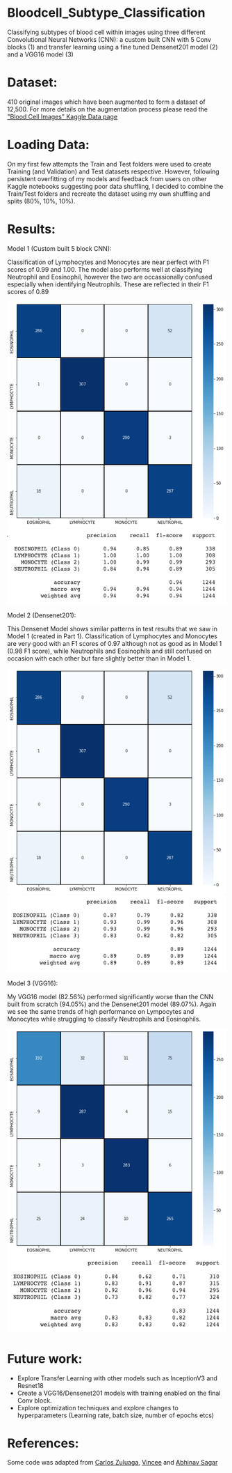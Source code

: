 # Bloodcell_Subtype_Classification
Classifying subtypes of blood cell within images using three different Convolutional Neural Networks (CNN): a custom built CNN with 5 Conv blocks (1) and transfer learning using a fine tuned Densenet201 model (2) and a VGG16 model (3)

# Dataset: 
410 original images which have been augmented to form a dataset of 12,500. For more details on the augmentation process please read the ["Blood Cell Images" Kaggle Data page](https://www.kaggle.com/paultimothymooney/blood-cells)

# Loading Data:
On my first few attempts the Train and Test folders were used to create Training (and Validation) and Test datasets respective. However, following persistent overfitting of my models and feedback from users on other Kaggle notebooks suggesting poor data shuffling, I decided to combine the Train/Test folders and recreate the dataset using my own shuffling and splits (80%, 10%, 10%). 

# Results:

Model 1 (Custom built 5 block CNN):

Classification of Lymphocytes and Monocytes are near perfect with F1 scores of 0.99 and 1.00. The model also performs well at classifying Neutrophil and Eosinophil, however the two are occassionally confused especially when identifying Neutrophils. These are reflected in their F1 scores of 0.89

![Confusion Matrix](https://github.com/NoBetterThanNoise/Bloodcell_Subtype_Classification/blob/master/confusion_matrix_model1.png)
![Classification Report](https://github.com/NoBetterThanNoise/Bloodcell_Subtype_Classification/blob/master/classification_report_model_1.png)


Model 2 (Densenet201): 

This Densenet Model shows similar patterns in test results that we saw in Model 1 (created in Part 1). Classification of Lymphocytes and Monocytes are very good with an F1 scores of 0.97 although not as good as in Model 1 (0.98 F1 score), while Neutrophils and Eosinophils and still confused on occasion with each other but fare slightly better than in Model 1.

![Confusion Matrix](https://github.com/NoBetterThanNoise/Bloodcell_Subtype_Classification/blob/master/confusion_matrix_model2.png)
![Classification Report](https://github.com/NoBetterThanNoise/Bloodcell_Subtype_Classification/blob/master/classification_report_model_2.png)


Model 3 (VGG16): 

My VGG16 model (82.56%) performed significantly worse than the CNN built from scratch (94.05%) and the Densenet201 model (89.07%). Again we see the same trends of high performance on Lympocytes and Monocytes while struggling to classify Neutrophils and Eosinophils.

![Confusion Matrix](https://github.com/NoBetterThanNoise/Bloodcell_Subtype_Classification/blob/master/confusion_matrix_model3.png)
![Classification Report](https://github.com/NoBetterThanNoise/Bloodcell_Subtype_Classification/blob/master/classification_report_model_3.png)


# Future work: 
- Explore Transfer Learning with other models such as InceptionV3 and Resnet18
- Create a VGG16/Densenet201 models with training enabled on the final Conv block.
- Explore optimization techniques and explore changes to hyperparameters (Learning rate, batch size, number of epochs etcs)

# References:
Some code was adapted from [Carlos Zuluaga](https://medium.com/@carlosz22/transfer-learning-using-keras-with-densenet-169-91679300f94a), [Vincee](https://www.kaggle.com/vincee/intel-image-classification-cnn-keras) and [Abhinav Sagar](https://towardsdatascience.com/deep-learning-for-detecting-pneumonia-from-x-ray-images-fc9a3d9fdba8)
